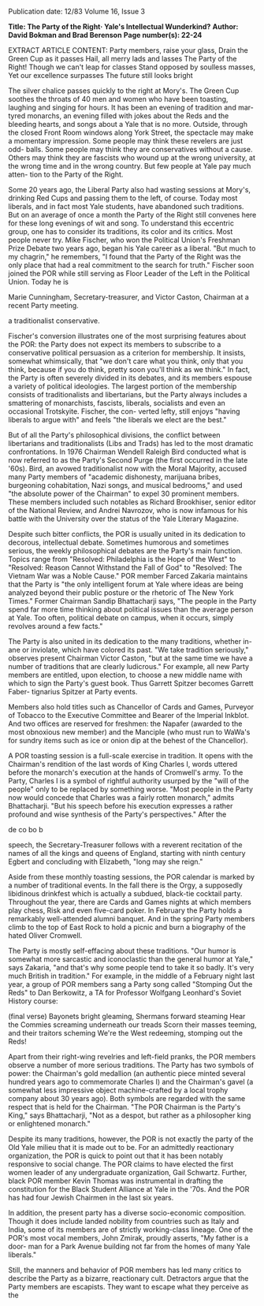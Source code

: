 Publication date: 12/83
Volume 16, Issue 3

**Title: The Party of the Right· Yale's Intellectual Wunderkind?**
**Author: David Bokman and Brad Berenson**
**Page number(s): 22-24**

EXTRACT ARTICLE CONTENT:
Party members, raise your glass,
Drain the Green Cup as it passes
Hail, all merry lads and lasses
The Party of the Right!
Though we can't leap for classes
Stand opposed by soulless masses,
Yet our excellence surpasses
The future still looks bright


The silver chalice passes quickly
to the right at Mory's. The Green
Cup soothes the throats of 40 men
and women who have been toasting,
laughing and singing for hours. It has
been an evening of tradition and mar-
tyred monarchs, an evening filled with
jokes about the Reds and the bleeding
hearts, and songs about a Yale that is
no more. Outside, through the closed
Front Room windows along York
Street, the spectacle may make a
momentary impression. Some people
may think these revelers are just odd-
balls. Some people may think they are
conservatives without a cause. Others
may think they are fascists who wound
up at the wrong university, at the
wrong time and in the wrong country.
But few people at Yale pay much atten-
tion to the Party of the Right.

Some 20 years ago, the Liberal Party
also had wasting sessions at Mory's,
drinking Red Cups and passing them to
the left, of course. Today most liberals,
and in fact most Yale students, have
abandoned such traditions. But on an
average of once a month the Party of
the Right still convenes here for these
long evenings of wit and song. To
understand this eccentric group, one
has to consider its traditions, its color
and its critics. Most people never try.
Mike Fischer, who won the Political
Union's Freshman Prize Debate two
years ago, began his Yale career as a
liberal. "But much to my chagrin," he
remembers, "I found that the Party of
the Right was the only place that had a
real commitment to the search for
truth." Fischer soon joined the POR
while still serving as Floor Leader of the
Left in the Political Union. Today he is


Marie Cunningham, Secretary-treasurer, and Victor Caston, Chairman at a recent Party meeting.


a traditionalist conservative.

Fischer's conversion illustrates one of
the most surprising features about the
POR: the Party does not expect its
members to subscribe to a conservative
political persuasion as a criterion for
membership. It insists, somewhat whimsically, that "we don't care what you
think, only that you think, because if
you do think, pretty soon you'll think as
we think." In fact, the Party is often
severely divided in its debates, and its
members espouse a variety of political
ideologies. The largest portion of the
membership consists of traditionalists
and libertarians, but the Party always
includes a smattering of monarchists,
fascists, liberals, socialists and even an
occasional Trotskyite. Fischer, the con-
verted lefty, still enjoys "having liberals
to argue with" and feels "the liberals we
elect are the best."

But of all the Party's philosophical
divisions, the conflict between libertarians and traditionalists (Libs and
Trads) has led to the most dramatic
confrontations.
In
1976 Chairman
Wendell Raleigh Bird conducted what
is now referred to as the Party's Second
Purge (the first occurred in the late
'60s). Bird, an avowed traditionalist
now with the Moral Majority, accused
many Party members of "academic
dishonesty, marijuana bribes, burgeoning cohabitation, Nazi songs, and
musical bedrooms," and used "the absolute power of the Chairman" to expel
30 prominent members. These
members included such notables as
Richard Brookhiser, senior editor of the
National Review, and Andrei Navrozov,
who is now infamous for his battle with
the University over the status of the Yale
Literary Magazine.

Despite such bitter conflicts, the
POR is usually united in its dedication
to decorous, intellectual debate. Sometimes humorous and sometimes serious,
the weekly philosophical debates are the
Party's main function. Topics range
from "Resolved: Philadelphia is the
Hope of the West" to "Resolved:
Reason Cannot Withstand the Fall of
God" to "Resolved: The Vietnam War
was a Noble Cause." POR member
Farced Zakaria maintains that the Party
is "the only intelligent forum at Yale
where ideas are being analyzed beyond
their public posture or the rhetoric of
The New York Times." Former Chairman
Sandip Bhattacharji says, "The people
in the Party spend far more time thinking about political issues than the
average person at Yale. Too often,
political debate on campus, when it occurs, simply revolves around a few
facts."

The Party is also united in its dedication to the many traditions, whether in-
ane or inviolate, which have colored its
past. "We take tradition seriously,"
observes
present Chairman Victor
Caston, "but at the same time we have a
number of traditions that are clearly
ludicrous." For example, all new Party
members are entitled, upon election, to
choose a new middle name with which
to sign the Party's guest book. Thus
Garrett Spitzer becomes Garrett Faber-
tignarius Spitzer at Party
events.

Members also hold titles such as
Chancellor of Cards and Games,
Purveyor of Tobacco to the Executive
Committee and Bearer of the Imperial
Inkblot. And two offices are reserved
for freshmen: the Napafer (awarded to
the most obnoxious new member) and
the Manciple (who must run to WaWa's
for sundry items such as ice or onion
dip at the behest of the Chancellor).

A POR toasting session is a full-scale
exercise in tradition. It opens with the
Chairman's rendition of the last words
of King Charles I, words uttered before
the monarch's execution at the hands of
Cromwell's army. To the Party, Charles
I is a symbol of rightful authority
usurped by the "will of the people" only
to be replaced by something worse.
"Most people in the Party now would
concede that Charles was a fairly rotten
monarch," admits Bhattacharji. "But his
speech before his execution expresses a
rather profound and wise synthesis of
the Party's perspectives." After the


de co bo b

speech, the Secretary-Treasurer follows
with a reverent recitation of the names
of all the kings and queens of England,
starting with ninth century Egbert and
concluding with Elizabeth, "long may
she reign."

Aside from these monthly toasting
sessions, the POR calendar is marked
by a number of traditional events. In
the fall there is the Orgy, a supposedly
libidinous drinkfest which is actually a
subdued,
black-tie cocktail
party.
Throughout the year, there are Cards
and Games nights at which members
play chess, Risk and even five-card
poker. In February the Party holds a
remarkably well-attended alumni banquet. And in the spring Party members
climb to the top of East Rock to hold a
picnic and burn a biography of the
hated Oliver Cromwell.

The Party is mostly self-effacing
about these traditions. "Our humor is
somewhat more sarcastic and iconoclastic than the general humor at Yale,"
says Zakaria, "and that's why some people tend to take it so badly. It's very
much British in tradition." For example, in the middle of a February night
last year, a group of POR members sang
a Party song called "Stomping Out the
Reds" to Dan Berkowitz, a TA for Professor
Wolfgang Leonhard's Soviet
History course:

(final verse)
Bayonets bright gleaming, Shermans
forward steaming
Hear the Commies screaming underneath
our treads
Scorn their masses teeming, and their
traitors scheming
We're the West redeeming, stomping
out the Reds!

Apart from their right-wing revelries
and
left-field
pranks,
the
POR
members observe a number of more
serious traditions. The Party has two
symbols of power: the Chairman's gold
medallion (an authentic piece minted
several hundred years ago to commemorate Charles I) and the Chairman's gavel (a somewhat less impressive
object machine-crafted by a local trophy
company about 30 years ago). Both
symbols are regarded with the same
respect that is held for the Chairman.
"The POR Chairman is the Party's
King," says Bhattacharji, "Not as a
despot, but rather as a philosopher king
or enlightened monarch."

Despite its many traditions, however,
the POR is not exactly the party of the
Old Yale milieu that it is made out to
be. For an admittedly reactionary
organization, the POR is quick to point
out that it has been notably responsive
to social change. The POR claims to
have elected the first women leader of
any undergraduate organization, Gail
Schwartz. Further, black POR member
Kevin Thomas was instrumental in
drafting the constitution for the Black
Student Alliance at Yale in the '70s.
And the POR has had four Jewish
Chairmen in the last six years.

In addition, the present party has a
diverse socio-economic composition.
Though it does include landed nobility
from countries such as Italy and India,
some of its members are of strictly
working-class lineage. One of the POR's
most vocal members, John Zmirak,
proudly asserts, "My father is a door-
man for a Park Avenue building not
far from the homes of many Yale
liberals."

Still, the manners and behavior of
POR members has led many critics to
describe the Party as a bizarre, reactionary cult. Detractors argue that the
Party members are escapists. They
want to escape what they perceive as the